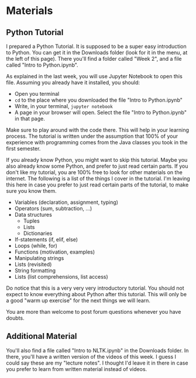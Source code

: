 Materials
=========

Python Tutorial
---------------

I prepared a Python Tutorial. It is supposed to be a super easy introduction to
Python. You can get it in the Downloads folder (look for it in the menu, at the
left of this page). There you'll find a folder called "Week 2", and a file
called "Intro to Python.ipynb".

As explained in the last week, you will use Jupyter Notebook to open this file.
Assuming you already have it installed, you should:

* Open you terminal
* `cd` to the place where you downloaded the file "Intro to Python.ipynb"
* Write, in your terminal, `jupyter notebook`
* A page in your browser will open. Select the file "Intro to Python.ipynb" in that page.

Make sure to play around with the code there. This will help in your learning
process. The tutorial is written under the assumption that 100% of your
experience with programming comes from the Java classes you took in the first
semester.

If you already know Python, you might want to skip this tutorial. Maybe you also
already know some Python, and prefer to just read certain parts. If you don't
like my tutorial, you are 100% free to look for other materials on the internet.
The following is a list of the things I cover in the tutorial. I'm leaving this
here in case you prefer to just read certain parts of the tutorial, to make sure
you know them.

* Variables (declaration, assignment, typing)
* Operators (sum, subtraction, ...)
* Data structures
   * Tuples
   * Lists
   * Dictionaries
* If-statements (if, elif, else)
* Loops (while, for)
* Functions (motivation, examples)
* Manipulating strings
* Lists (revisited)
* String formatting
* Lists (list comprehensions, list access)

Do notice that this is a very very very introductory tutorial. You should not
expect to know everything about Python after this tutorial. This will only be
a good "warm up exercise" for the next things we will learn.

You are more than welcome to post forum questions whenever you have doubts.

Additional Material
-------------------

You'll also find a file called "Intro to NLTK.ipynb" in the Downloads folder.
In there, you'll have a written version of the videos of this week. I guess
I could say these are my "lecture notes". I thought I'd leave it in there in
case you prefer to learn from written material instead of videos.

